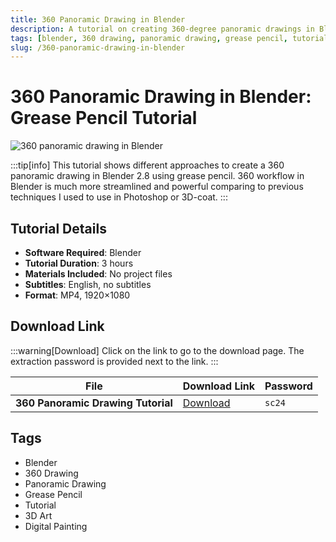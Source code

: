 ```yaml
---
title: 360 Panoramic Drawing in Blender
description: A tutorial on creating 360-degree panoramic drawings in Blender 2.8 using Grease Pencil. Learn different approaches and techniques.
tags: [blender, 360 drawing, panoramic drawing, grease pencil, tutorial]
slug: /360-panoramic-drawing-in-blender
---
```


# 360 Panoramic Drawing in Blender: Grease Pencil Tutorial

![360 panoramic drawing in Blender](https://www.gfxcamp.com/wp-content/uploads/2025/09/360-panoramic-drawing-in-Blender.jpg)

:::tip[info]
This tutorial shows different approaches to create a 360 panoramic drawing in Blender 2.8 using grease pencil. 360 workflow in Blender is much more streamlined and powerful comparing to previous techniques I used to use in Photoshop or 3D-coat.
:::

## Tutorial Details

- **Software Required**: Blender
- **Tutorial Duration**: 3 hours
- **Materials Included**: No project files
- **Subtitles**: English, no subtitles
- **Format**: MP4, 1920×1080

## Download Link

:::warning[Download]
Click on the link to go to the download page. The extraction password is provided next to the link.
:::

| File                                | Download Link                                                              | Password |
| ----------------------------------- | -------------------------------------------------------------------------- | -------- |
| **360 Panoramic Drawing Tutorial**  | [Download](https://pan.baidu.com/s/14s5_vH_6HEGlZ5uCdSAyEw?pwd=sc24)        | `sc24`   |

## Tags

- Blender
- 360 Drawing
- Panoramic Drawing
- Grease Pencil
- Tutorial
- 3D Art
- Digital Painting